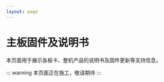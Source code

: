 ```yaml
---
layout: page
---
```


<script setup>
import ChildHeader from '/components/ChildHeader.vue'
</script>

<ChildHeader />

<div class="body_content">

# 主板固件及说明书

本页面用于展示各板卡、整机产品的说明书及固件更新等支持信息。

::: warning
本页面正在施工，敬请期待
:::

</div>